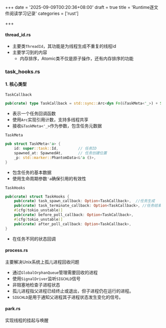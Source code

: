 +++
date = '2025-09-09T00:20:36+08:00'
draft = true
title = 'Runtime逐文件阅读学习记录'
categories = ['rust']

+++

#### thread_id.rs

* 主要类`ThreadId`，其功能是为线程生成不重复的线程id
* 主要学习到的内容
  * 内存排序，Atomic类不仅是原子操作，还有内存排序的功能

### task_hooks.rs

#### 1. 核心类型

`TaskCallback`

```rust
pub(crate) type TaskCallback = std::sync::Arc<dyn Fn(&TaskMeta<'_>) + Send + Sync>;
```

* 表示一个任务回调函数
* 使用`Arc`实现引用计数，支持多线程共享
* 接收`&TaskMeta<'_>`作为参数，包含任务元数据

`TaskMeta`

```rust
pub struct TaskMeta<'a> {
    id: super::task::Id,         // 任务ID
    spawned_at: SpawnedAt,       // 任务创建位置
    _p: std::marker::PhantomData<&'a ()>,
}
```

* 包含任务的基本数据
* 使用生命周期参数`'a`确保引用的有效性

`TaskHooks`

```rust
pub(crate) struct TaskHooks {
    pub(crate) task_spawn_callback: Option<TaskCallback>,  //任务生成
    pub(crate) task_terminate_callback: Option<TaskCallback>, //任务结束
    #[cfg(tokio_unstable)]
    pub(crate) before_poll_callback: Option<TaskCallback>,
    #[cfg(tokio_unstable)]
    pub(crate) after_poll_callback: Option<TaskCallback>,
}
```

* 在任务不同的状态回调

#### process.rs

主要解决Unix系统上孤儿进程回收问题

- 通过`GlobalOrphanQueue`管理需要回收的进程
- 使用`SignalDriver`监听`SIGCHLD`信号
- 非阻塞地检查子进程状态
- 孤儿进程指父进程已经终止或退出，但子进程仍在运行的进程。
- `SIGCHLD`是用于通知父进程其子进程状态发生变化的信号。

#### park.rs

实现线程的挂起与唤醒
